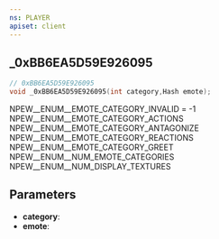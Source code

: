 ```yaml
---
ns: PLAYER
apiset: client
---
```

## _0xBB6EA5D59E926095

```c
// 0xBB6EA5D59E926095
void _0xBB6EA5D59E926095(int category,Hash emote);
```

NPEW__ENUM__EMOTE_CATEGORY_INVALID = -1
NPEW__ENUM__EMOTE_CATEGORY_ACTIONS
NPEW__ENUM__EMOTE_CATEGORY_ANTAGONIZE
NPEW__ENUM__EMOTE_CATEGORY_REACTIONS
NPEW__ENUM__EMOTE_CATEGORY_GREET
NPEW__ENUM__NUM_EMOTE_CATEGORIES
NPEW__ENUM__NUM_DISPLAY_TEXTURES

## Parameters
* **category**:
* **emote**:




